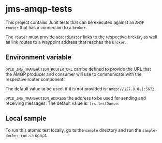 # jms-amqp-tests

This project contains Junit tests that can be executed
against an `AMQP router` that has a connection to a `broker`.

The `router` must provide `$coordinator` links to the respective `broker`, as well as link routes to a waypoint address that reaches the `broker`.

## Environment variable

`QPID_JMS_TRANSACTION_ROUTER_URL` can be defined to provide
the URL that the AMQP producer and consumer will use to communicate
with the respective router component.

The default value to be used, if it is not provided is:
`amqp://127.0.0.1:5672`.

`QPID_JMS_TRANSACTION_ADDRESS` the address to be used for sending and receiving messages. The default value is: `trx.testQueue`.

## Local sample

To run this atomic test locally, go to the `sample` directory and run the `sample-docker-run.sh` script.

